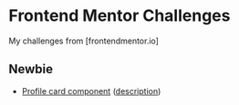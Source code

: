# Frontend Mentor Challenges

My challenges from [frontendmentor.io]

## Newbie

* [Profile card component](/profile-card-component) ([description](https://www.frontendmentor.io/challenges/profile-card-component-cfArpWshJ))